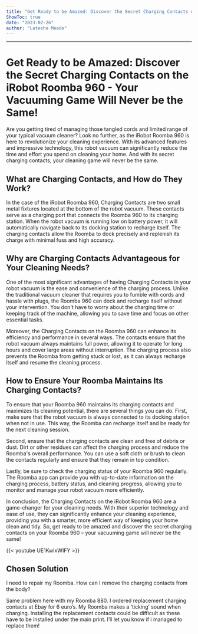 ```yaml
---
title: "Get Ready to be Amazed: Discover the Secret Charging Contacts on the iRobot Roomba 960 - Your Vacuuming Game Will Never be the Same!"
ShowToc: true 
date: "2023-02-26"
author: "Latesha Meade"
---
```

*****
# Get Ready to be Amazed: Discover the Secret Charging Contacts on the iRobot Roomba 960 - Your Vacuuming Game Will Never be the Same!

Are you getting tired of managing those tangled cords and limited range of your typical vacuum cleaner? Look no further, as the iRobot Roomba 960 is here to revolutionize your cleaning experience. With its advanced features and impressive technology, this robot vacuum can significantly reduce the time and effort you spend on cleaning your home. And with its secret charging contacts, your cleaning game will never be the same.

## What are Charging Contacts, and How do They Work?

In the case of the iRobot Roomba 960, Charging Contacts are two small metal fixtures located at the bottom of the robot vacuum. These contacts serve as a charging port that connects the Roomba 960 to its charging station. When the robot vacuum is running low on battery power, it will automatically navigate back to its docking station to recharge itself. The charging contacts allow the Roomba to dock precisely and replenish its charge with minimal fuss and high accuracy.

## Why are Charging Contacts Advantageous for Your Cleaning Needs?

One of the most significant advantages of having Charging Contacts in your robot vacuum is the ease and convenience of the charging process. Unlike the traditional vacuum cleaner that requires you to fumble with cords and hassle with plugs, the Roomba 960 can dock and recharge itself without your intervention. You don't have to worry about the charging time or keeping track of the machine, allowing you to save time and focus on other essential tasks.

Moreover, the Charging Contacts on the Roomba 960 can enhance its efficiency and performance in several ways. The contacts ensure that the robot vacuum always maintains full power, allowing it to operate for long hours and cover large areas without interruption. The charging process also prevents the Roomba from getting stuck or lost, as it can always recharge itself and resume the cleaning process.

## How to Ensure Your Roomba Maintains Its Charging Contacts?

To ensure that your Roomba 960 maintains its charging contacts and maximizes its cleaning potential, there are several things you can do. First, make sure that the robot vacuum is always connected to its docking station when not in use. This way, the Roomba can recharge itself and be ready for the next cleaning session.

Second, ensure that the charging contacts are clean and free of debris or dust. Dirt or other residues can affect the charging process and reduce the Roomba's overall performance. You can use a soft cloth or brush to clean the contacts regularly and ensure that they remain in top condition.

Lastly, be sure to check the charging status of your Roomba 960 regularly. The Roomba app can provide you with up-to-date information on the charging process, battery status, and cleaning progress, allowing you to monitor and manage your robot vacuum more efficiently.

In conclusion, the Charging Contacts on the iRobot Roomba 960 are a game-changer for your cleaning needs. With their superior technology and ease of use, they can significantly enhance your cleaning experience, providing you with a smarter, more efficient way of keeping your home clean and tidy. So, get ready to be amazed and discover the secret charging contacts on your Roomba 960 – your vacuuming game will never be the same!

{{< youtube UE1KwIxWIFY >}} 



## Chosen Solution
 I need to repair my Roomba. How can I remove the charging contacts from the body?

 Same problem here with my Roomba 880. I ordered replacement charging contacts at Ebay for 6 euro’s. My Roomba makes a ‘ticking’ sound when charging.  Installing the replacement contacts could be difficult as these have to be installed under the main print. I’ll let you know if i managed to replace them!




